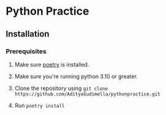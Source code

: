 # Python Practice

## Installation

### Prerequisites

1. Make sure [poetry](https://python-poetry.org) is installed.
2. Make sure you're running python 3.10 or greater.

1. Clone the repository using `git clone https://github.com/AdityaGudimella/pythonpractice.git`
2. Run `poetry install`
